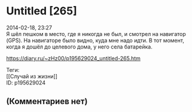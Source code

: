 Untitled [265]
==============

  
2014-02-18, 23:27  
 Я шёл пешком в место, где я никогда не был, и смотрел на навигатор (GPS). На навигаторе было видно, куда мне надо идти. В тот момент, когда я дошёл до целевого дома, у него села батарейка.   
  
<https://diary.ru/~zHz00/p195629024_untitled-265.htm>  
  
Теги:  
[[Случай из жизни]]  
ID: p195629024  


(Комментариев нет)
------------------